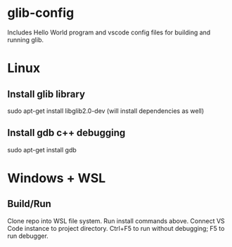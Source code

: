 # glib-config
Includes Hello World program and vscode config files for building and running glib.

# Linux
## Install glib library
sudo apt-get install libglib2.0-dev (will install dependencies as well)

## Install gdb c++ debugging
sudo apt-get install gdb

# Windows + WSL
## Build/Run
Clone repo into WSL file system. Run install commands above. Connect VS Code instance to project directory. Ctrl+F5 to run without debugging; F5 to run debugger.
